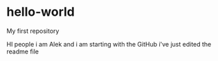 # hello-world
My first repository

HI people i am Alek and i am starting with the GitHub
i've just edited the readme file
